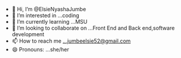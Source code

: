 - 👋 Hi, I’m @ElsieNyashaJumbe
- 👀 I’m interested in ...coding
- 🌱 I’m currently learning ...MSU
- 💞️ I’m looking to collaborate on ...Front End and Back end,software development
- 📫 How to reach me ...jumbeelsie52@gmail.com
- 😄 Pronouns: ...she/her


<!---
ElsieNyashaJumbe/ElsieNyashaJumbe is a ✨ special ✨ repository because its `README.md` (this file) appears on your GitHub profile.
You can click the Preview link to take a look at your changes.
--->
